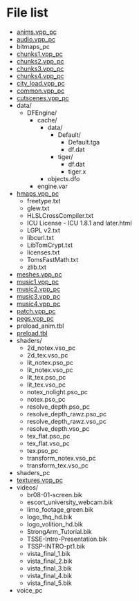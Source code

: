 # File list

* [anims.vpp_pc](anims.vpp_pc)
* [audio.vpp_pc](audio.vpp_pc)
* bitmaps_pc
* [chunks1.vpp_pc](chunks1.vpp_pc)
* [chunks2.vpp_pc](chunks2.vpp_pc)
* [chunks3.vpp_pc](chunks3.vpp_pc)
* [chunks4.vpp_pc](chunks4.vpp_pc)
* [city_load.vpp_pc](city_load.vpp_pc)
* [common.vpp_pc](common.vpp_pc)
* [cutscenes.vpp_pc](cutscenes.vpp_pc)
* data/
	* DFEngine/
	    * cache/
	        * data/
	            * Default/
	                * Default.tga
                    * df.dat
                * tiger/
	                * df.dat
	                * tiger.x
	        * objects.dfo
        * engine.var
* [hmaps.vpp_pc](hmaps.vpp_pc)
    * freetype.txt
	* glew.txt
	* HLSLCrossCompiler.txt
	* ICU License - ICU 1.8.1 and later.html
	* LGPL v2.txt
	* libcurl.txt
	* LibTomCrypt.txt
	* licenses.txt
	* TomsFastMath.txt
	* zlib.txt
* [meshes.vpp_pc](meshes.vpp_pc)
* [music1.vpp_pc](music1.vpp_pc)
* [music2.vpp_pc](music2.vpp_pc)
* [music3.vpp_pc](music3.vpp_pc)
* [music4.vpp_pc](music4.vpp_pc)
* [patch.vpp_pc](patch.vpp_pc)
* [pegs.vpp_pc](pegs.vpp_pc)
* preload_anim.tbl
* [preload.tbl](preload.tbl)
* shaders/
	* 2d_notex.vso_pc
	* 2d_tex.vso_pc
	* lit_notex.pso_pc
	* lit_notex.vso_pc
	* lit_tex.pso_pc
	* lit_tex.vso_pc
	* notex_nolight.pso_pc
	* notex.pso_pc
	* resolve_depth.pso_pc
	* resolve_depth_rawz.pso_pc
	* resolve_depth_rawz.vso_pc
	* resolve_depth.vso_pc
	* tex_flat.pso_pc
	* tex_flat.vso_pc
	* tex.pso_pc
	* transform_notex.vso_pc
	* transform_tex.vso_pc
* shaders_pc
* [textures.vpp_pc](textures.vpp_pc)
* videos/
	* br08-01-screen.bik
	* escort_university_webcam.bik
	* limo_footage_green.bik
	* logo_thq_hd.bik
	* logo_volition_hd.bik
	* StrongArm_Tutorial.bik
	* TSSE-Intro-Presentation.bik
	* TSSP-INTRO-pt1.bik
	* vista_final_1.bik
	* vista_final_2.bik
	* vista_final_3.bik
	* vista_final_4.bik
	* vista_final_5.bik
* voice_pc